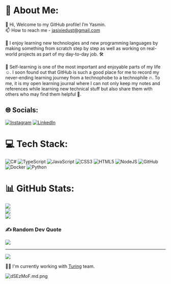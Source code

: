 # 💫 About Me:
👋 Hi, Welcome to my GitHub profile! I’m Yasmin.<br>📫 How to reach me - jasixiedust@gmail.com<br><br>📖 I enjoy learning new technologies and new programming languages by making something from scratch step by step as well as working on real-world projects as part of my day-to-day job. 🛠<br><br>📖 Self-learning is one of the most important and enjoyable parts of my life ☺️. I soon found out that GitHub is such a good place for me to record my never-ending learning journey from a technophobe to a technophile 🔥. To me, it is my open learning journal where I can not only keep my notes and references while learning new technical stuff but also share them with others who may find them helpful 📔.

## 🌐 Socials:
[![Instagram](https://img.shields.io/badge/Instagram-%23E4405F.svg?logo=Instagram&logoColor=white)](https://instagram.com/jasixiedust) [![LinkedIn](https://img.shields.io/badge/LinkedIn-%230077B5.svg?logo=linkedin&logoColor=white)](https://linkedin.com/in/jasixiedust) 

# 💻 Tech Stack:
![C#](https://img.shields.io/badge/c%23-%23239120.svg?style=plastic&logo=csharp&logoColor=white) ![TypeScript](https://img.shields.io/badge/typescript-%23007ACC.svg?style=plastic&logo=typescript&logoColor=white) ![JavaScript](https://img.shields.io/badge/javascript-%23323330.svg?style=plastic&logo=javascript&logoColor=%23F7DF1E) ![CSS3](https://img.shields.io/badge/css3-%231572B6.svg?style=plastic&logo=css3&logoColor=white) ![HTML5](https://img.shields.io/badge/html5-%23E34F26.svg?style=plastic&logo=html5&logoColor=white) ![NodeJS](https://img.shields.io/badge/node.js-6DA55F?style=plastic&logo=node.js&logoColor=white) ![GitHub](https://img.shields.io/badge/github-%23121011.svg?style=plastic&logo=github&logoColor=white) ![Docker](https://img.shields.io/badge/docker-%230db7ed.svg?style=plastic&logo=docker&logoColor=white) ![Python](https://img.shields.io/badge/python-3670A0?style=plastic&logo=python&logoColor=ffdd54)
# 📊 GitHub Stats:
![](https://github-readme-stats.vercel.app/api?username=jasixiedust&theme=rose&hide_border=true&include_all_commits=false&count_private=false)<br/>
![](https://github-readme-streak-stats.herokuapp.com/?user=jasixiedust&theme=rose&hide_border=true)<br/>
![](https://github-readme-stats.vercel.app/api/top-langs/?username=jasixiedust&theme=rose&hide_border=true&include_all_commits=false&count_private=false&layout=compact)

### ✍️ Random Dev Quote
![](https://quotes-github-readme.vercel.app/api?type=horizontal&theme=light)

---
[![](https://visitcount.itsvg.in/api?id=jasixiedust&icon=0&color=12)](https://visitcount.itsvg.in)

<!-- Proudly created with GPRM ( https://gprm.itsvg.in ) -->

</P> 👨‍💻 I'm currently working with <a href="https://ituring.ir" target="blank">Turing</a> team. </P>

<img src="https://iili.io/dSEzMoF.md.png" alt="dSEzMoF.md.png" border="0" align="center">



